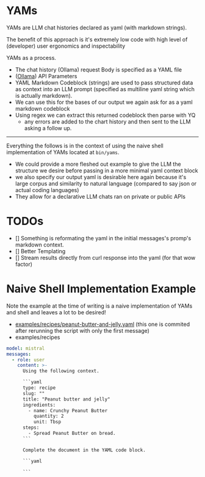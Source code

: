 # YAMs
YAMs are LLM chat histories declared as yaml (with markdown strings).

The benefit of this approach is it's extremely low code with high level of (developer) user ergonomics and inspectability

YAMs as a process.

* The chat history (Ollama) request Body is specified as a YAML file
* ([Ollama](https://github.com/ollama/ollama/blob/main/docs/api.md)) API Parameters 
* YAML Markdown Codeblock (strings) are used to pass structured data as context into an LLM prompt (specified as multiline yaml string which is actually markdown).
* We can use this for the bases of our output we again ask for as a yaml markdown codeblock
* Using regex we can extract this returned codeblock then parse with YQ
  * any errors are added to the chart history and then sent to the LLM asking a follow up.

---

Everything the follows is in the context of using the naive shell implementation of YAMs located at `bin/yams`.

* We could provide a more fleshed out example to give the LLM the structure we desire before passing in a more minimal yaml context block
* we also specify our output yaml is desirable here again because it's large corpus and similarity to natural language (compared to say json or actual coding languages)
* They allow for a declarative LLM chats ran on private or public APIs

# TODOs

- [] Something is reformating the yaml in the initial messages's promp's markdown context.
- [] Better Templating
- [] Stream results directly from curl response into the yaml (for that wow factor)

# Naive Shell Implementation Example

Note the example at the time of writing is a naive implementation of YAMs and shell and leaves a lot to be desired!

- [examples/recipes/peanut-butter-and-jelly.yaml](examples/recipes/peanut-butter-and-jelly.yaml) (this one is commited after rerunning the script with only the first message)
- examples/recipes


```yaml
model: mistral
messages:
  - role: user
    content: >-
      Using the following context.

      ```yaml 
      type: recipe
      slug: ""
      title: "Peanut butter and jelly"
      ingredients:
        - name: Crunchy Peanut Butter
          quantity: 2
          unit: Tbsp
      steps:
        - Spread Peanut Butter on bread.
      ```

      Complete the document in the YAML code block.

      ```yaml

      ```
```